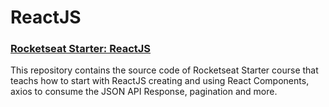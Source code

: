 # ReactJS

### [Rocketseat Starter: ReactJS](https://rocketseat.com.br/starter/curso-gratuito-reactjs)

This repository contains the source code of Rocketseat Starter course that teachs how to start with ReactJS creating and using React Components, axios to consume the JSON API Response, pagination and more.

